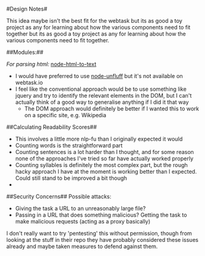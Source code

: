 #Design Notes#

This idea maybe isn't the best fit for the webtask but its as good a toy
project as any for learning about how the various components need to fit
together but its as good a toy project as any for learning about how the
various components need to fit together.

##Modules:##

*For parsing html:*
[node-html-to-text](https://github.com/werk85/node-html-to-text)
- I would have preferred to use
  [node-unfluff](https://github.com/ageitgey/node-unfluff) but it's not
available on webtask.io
- I feel like the conventional approach would be to use something like jquery and try to identify the relevant elements in the DOM, but I can't actually think of a good way to generalise anything if I did it that way
  - The DOM approach would definitely be better if I wanted this to work on a specific site, e.g. Wikipedia
 
  
##Calculating Readability Scores##
- This involves a little more nlp-fu than I originally expected it would
- Counting words is the straightforward part
- Counting sentences is a lot harder than I thought, and for some reason none of the approaches I've tried so far have actually worked properly
- Counting syllables is definitely the most complex part, but the rough hacky approach I have at the moment is working better than I expected. Could still stand to be improved a bit though
- 

##Security Concerns##
Possible attacks:
- Giving the task a URL to an unreasonably large file?
- Passing in a URL that does something malicious? Getting the task to make malicious requests (acting as a proxy basically)
 
I don't really want to try 'pentesting' this without permission, though from looking at the stuff in their repo they have probably considered these issues already and maybe taken measures to defend against them.


